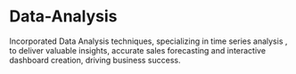 # Data-Analysis
Incorporated Data Analysis techniques, specializing in time series analysis , to deliver valuable insights, accurate sales forecasting and interactive dashboard creation, driving business success.
